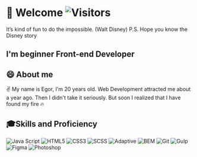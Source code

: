 # 👋 Welcome ![Visitors](https://visitor-badge.glitch.me/badge?page_id=enjirouz) 
It’s kind of fun to do the impossible. (Walt Disney) P.S. Hope you know the Disney story

## I'm beginner Front-end Developer

## 😄 About me
✌️ My name is Egor, I'm 20 years old. Web Development attracted me about a year ago. Then I didn't take it seriously. But soon I realized that I have found my fire 🔥
## 🎓Skills and Proficiency
![Java Script](https://img.shields.io/badge/-Java_Script-050505?style=for-the-badge&logo=JavaScript)
![HTML5](https://img.shields.io/badge/-HTML5-050505?style=for-the-badge&logo=HTML5)
![CSS3](https://img.shields.io/badge/-CSS3-050505?style=for-the-badge&logo=CSS3&logoColor=077df7)
![SCSS](https://img.shields.io/badge/-SCSS-050505?style=for-the-badge&logo=SCSS)
![Adaptive](https://img.shields.io/badge/-Adaptive_and_cross_browser_layout-050505?style=for-the-badge)
![BEM](https://img.shields.io/badge/-BEM-050505?style=for-the-badge&logo=BEM)
![Git](https://img.shields.io/badge/-Git-050505?style=for-the-badge&logo=Git)
![Gulp](https://img.shields.io/badge/-Gulp-050505?style=for-the-badge&logo=Gulp)
![Figma](https://img.shields.io/badge/-Figma-050505?style=for-the-badge&logo=Figma&logoColor=fcb045)
![Photoshop](https://img.shields.io/badge/-Photoshop-050505?style=for-the-badge&logo=Adobe)


